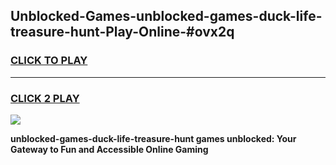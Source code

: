 
## Unblocked-Games-unblocked-games-duck-life-treasure-hunt-Play-Online-#ovx2q
<h3>
<a href="https://premium.freeplayer.one?title=unblocked-games-duck-life-treasure-hunt&ref=27F">CLICK TO PLAY</a></h3>
<hr>

<h3>
<a href="https://premium.freeplayer.one?title=unblocked-games-duck-life-treasure-hunt&ref=27F">CLICK 2 PLAY</a>
  
</h3>

<a href="https://premium.freeplayer.one?title=unblocked-games-duck-life-treasure-hunt&ref=27F"><img src="https://clearcache.store/games.png"></a>


**unblocked-games-duck-life-treasure-hunt games unblocked: Your Gateway to Fun and Accessible Online Gaming**
